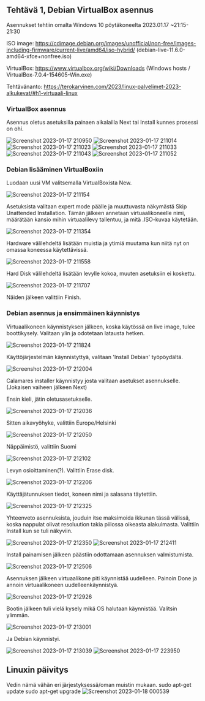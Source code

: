 ## Tehtävä 1, Debian VirtualBox asennus

Asennukset tehtiin omalta Windows 10 pöytäkoneelta 2023.01.17 ~21:15-21:30

ISO image: https://cdimage.debian.org/images/unofficial/non-free/images-including-firmware/current-live/amd64/iso-hybrid/ (debian-live-11.6.0-amd64-xfce+nonfree.iso)

VirtualBox: https://www.virtualbox.org/wiki/Downloads (Windows hosts / VirtualBox-7.0.4-154605-Win.exe)

Tehtävänanto: https://terokarvinen.com/2023/linux-palvelimet-2023-alkukevat/#h1-virtuaali-linux

### VirtualBox asennus 
Asennus oletus asetuksilla painaen aikalailla Next tai Install kunnes prosessi on ohi.

![Screenshot 2023-01-17 210950](https://user-images.githubusercontent.com/122888695/213005779-ab66c724-ac0f-4626-8bcf-f8c661a42293.png)
![Screenshot 2023-01-17 211014](https://user-images.githubusercontent.com/122888695/213005841-0e2ade46-b56a-4c20-8eeb-ddbb2d0d54c7.png)
![Screenshot 2023-01-17 211023](https://user-images.githubusercontent.com/122888695/213005850-f2b397b1-71cf-473a-ab3d-06183e14987a.png)
![Screenshot 2023-01-17 211033](https://user-images.githubusercontent.com/122888695/213005856-60e1ba62-2e8b-4631-acf2-3cb3bc9b52e2.png)
![Screenshot 2023-01-17 211043](https://user-images.githubusercontent.com/122888695/213005869-40d50522-20f7-4be8-8505-198e6a63c1ec.png)
![Screenshot 2023-01-17 211052](https://user-images.githubusercontent.com/122888695/213005914-3839bc00-51ff-4563-ba81-1939e852a591.png)


### Debian lisääminen VirtualBoxiin
Luodaan uusi VM valitsemalla VirtualBoxista New.

![Screenshot 2023-01-17 211154](https://user-images.githubusercontent.com/122888695/213005947-39105060-16ea-43f6-8694-fe674b883e11.png)

Asetuksista valitaan expert mode päälle ja muuttuvasta näkymästä Skip Unattended Installation.
Tämän jälkeen annetaan virtuaalikoneelle nimi, määrätään kansio mihin virtuaalilevy tallentuu, ja mitä .ISO-kuvaa käytetään. 

![Screenshot 2023-01-17 211354](https://user-images.githubusercontent.com/122888695/213005997-9a846d68-67aa-4911-a464-383095ba4fe9.png)

Hardware välilehdeltä lisätään muistia ja ytimiä muutama kun niitä nyt on omassa koneessa käytettävissä.

![Screenshot 2023-01-17 211558](https://user-images.githubusercontent.com/122888695/213006009-144919f7-6fd5-41c9-b14d-fe1d45897bc5.png)

Hard Disk välilehdeltä lisätään levylle kokoa, muuten asetuksiin ei koskettu.

![Screenshot 2023-01-17 211707](https://user-images.githubusercontent.com/122888695/213006017-573e0ad2-e99f-4138-b83e-8ec8a3f4c045.png)

Näiden jälkeen valittiin Finish.

### Debian asennus ja ensimmäinen käynnistys

Virtuaalikoneen käynnistyksen jälkeen, koska käytössä on live image, tulee boottikysely. Valitaan ylin ja odotetaan latausta hetken.

![Screenshot 2023-01-17 211824](https://user-images.githubusercontent.com/122888695/213006539-03e75c82-4e18-4cba-a2b5-e387cc8d24cd.png)

Käyttöjärjestelmän käynnistyttyä, valitaan 'Install Debian' työpöydältä.

![Screenshot 2023-01-17 212004](https://user-images.githubusercontent.com/122888695/213006689-0a8d0623-2200-4ab5-93df-0093c390acc1.png)

Calamares installer käynnistyy josta valitaan asetukset asennukselle. (Jokaisen vaiheen jälkeen Next)

Ensin kieli, jätin oletusasetukselle.

![Screenshot 2023-01-17 212036](https://user-images.githubusercontent.com/122888695/213006837-152e3fa3-5ae1-4ece-a6f9-07ff411075ef.png)

Sitten aikavyöhyke, valittiin Europe/Helsinki

![Screenshot 2023-01-17 212050](https://user-images.githubusercontent.com/122888695/213006893-98dce15f-49ad-45fa-b800-426a0efecba0.png)

Näppäimistö, valittiin Suomi

![Screenshot 2023-01-17 212102](https://user-images.githubusercontent.com/122888695/213006939-dcd8605f-92da-4eff-b6df-96c6a6ba00d1.png)

Levyn osioittaminen(?). Valittiin Erase disk.

![Screenshot 2023-01-17 212206](https://user-images.githubusercontent.com/122888695/213007049-06d8f844-4e25-49dd-a8a8-1a9bf50e7546.png)

Käyttäjätunnuksen tiedot, koneen nimi ja salasana täytettiin.

![Screenshot 2023-01-17 212325](https://user-images.githubusercontent.com/122888695/213007125-0c599823-6a71-42e3-be66-5c2dc478ac15.png)

Yhteenveto asennuksista, jouduin itse maksimoida ikkunan tässä välissä, koska nappulat olivat resoluution takia piilossa oikeasta alakulmasta. Valittiin Install kun se tuli näkyviin.

![Screenshot 2023-01-17 212350](https://user-images.githubusercontent.com/122888695/213007164-d0c8ffb1-9ee3-4bad-aff4-80a05c25f312.png)
![Screenshot 2023-01-17 212411](https://user-images.githubusercontent.com/122888695/213007270-a456e55c-91c4-412a-90f4-f5af727ae32a.png)

Install painamisen jälkeen päästiin odottamaan asennuksen valmistumista. 

![Screenshot 2023-01-17 212506](https://user-images.githubusercontent.com/122888695/213007367-47880b77-de36-4cef-a3d4-6318e708a439.png)

Asennuksen jälkeen virtuaalikone piti käynnistää uudelleen. Painoin Done ja annoin virtuaalikoneen uudelleenkäynnistyä. 

![Screenshot 2023-01-17 212926](https://user-images.githubusercontent.com/122888695/213007452-c017fdb6-8fb2-46db-bb72-06566f3d5da0.png)

Bootin jälkeen tuli vielä kysely mikä OS halutaan käynnistää. Valitsin ylimmän.

![Screenshot 2023-01-17 213001](https://user-images.githubusercontent.com/122888695/213007602-c8457d3d-15ba-41d5-897c-068548d9719b.png)

Ja Debian käynnistyi. 

![Screenshot 2023-01-17 213039](https://user-images.githubusercontent.com/122888695/213007639-2c1a4955-c6e6-4db1-a99d-14c7b59c2630.png)
![Screenshot 2023-01-17 223950](https://user-images.githubusercontent.com/122888695/213007704-50a63893-3b2f-4741-acb2-013732f14793.png)

## Linuxin päivitys
Vedin nämä vähän eri järjestyksessä/oman muistin mukaan.
  sudo apt-get update
  sudo apt-get upgrade
![Screenshot 2023-01-18 000539](https://user-images.githubusercontent.com/122888695/213022714-43232099-122b-499e-bab0-5e0f693ac329.png)




